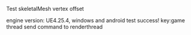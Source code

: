 
Test skeletalMesh vertex offset

engine version: UE4.25.4, windows and android test success!
key:game thread send command to renderthread 
